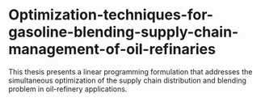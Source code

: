 # Optimization-techniques-for-gasoline-blending-supply-chain-management-of-oil-refinaries
This thesis presents a linear programming formulation that addresses the simultaneous optimization of the supply chain distribution and blending problem in oil-refinery applications.
